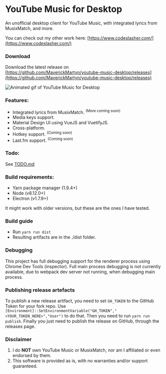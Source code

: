 # YouTube Music for Desktop
An unofficial desktop client for YouTube Music, with integrated lyrics from MusixMatch, and more.

You can check out my other work here: [https://www.codeslasher.com/](https://www.codeslasher.com/)

### Download
Download the latest release on [https://github.com/MaverickMartyn/youtube-music-desktop/releases](https://github.com/MaverickMartyn/youtube-music-desktop/releases)

![Animated gif of YouTube Music for Desktop](./youtube-music.gif)

### Features:
* Integrated lyrics from MusixMatch. <sup>(More coming soon)</sup>
* Media keys support.
* Material Design UI using VueJS and VuetifyJS.
* Cross-platform.
* Hotkey support. <sup>(Coming soon)</sup>
* Last.fm support. <sup>(Coming soon)</sup>

### Todo:
See [TODO.md](TODO.md)

### Build requirements:
* Yarn package manager (1.9.4+)
* Node (v8.12.0+)
* Electron (v1.7.9+)

It might work with older versions, but these are the ones I have tested.

### Build guide
* Run `yarn run dist`
* Resulting artifacts are in the ./dist folder.

### Debugging
This project has full debugging support for the renderer process using Chrome Dev Tools (inspector).
Full main process debugging is not currently available, due to webpack dev server not running, when debugging main process.

### Publishing release artefacts
To publish a new release artifact, you need to set `GH_TOKEN` to the GitHub Token for your fork repo.
Use `[Environment]::SetEnvironmentVariable("GH_TOKEN","<YOUR_TOKEN_HERE>","User")` to do that.
Then you need to run `yarn run publish`.
Finally you just need to publish the release on GitHub, through the releases page.

### Disclaimer
1. I do **NOT** own YouTube Music or MusixMatch, nor am I affiliated or even endorsed by them.
2. This software is provided as is, with no warranties and/or support guaranteed.
